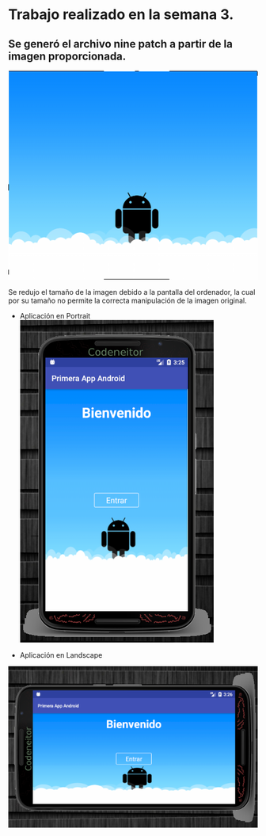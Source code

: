 # Trabajo realizado en la semana 3.

## Se generó el archivo nine patch a partir de la imagen proporcionada.
![alt text](img/marcianito512.9.png "Pantallazo de la aplicación")

Se redujo el tamaño de la imagen debido a la pantalla del ordenador, la cual por su tamaño no permite la correcta manipulación de la imagen original.


 * Aplicación en Portrait
![alt text](img/Semana3_1.png "Pantallazo de la aplicación")


 * Aplicación en Landscape

![alt text](img/Semana3_2.png "Pantallazo de la aplicación")
